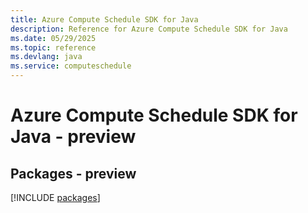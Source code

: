 ```yaml
---
title: Azure Compute Schedule SDK for Java
description: Reference for Azure Compute Schedule SDK for Java
ms.date: 05/29/2025
ms.topic: reference
ms.devlang: java
ms.service: computeschedule
---
```

# Azure Compute Schedule SDK for Java - preview
## Packages - preview
[!INCLUDE [packages](compute-schedule-index.md)]